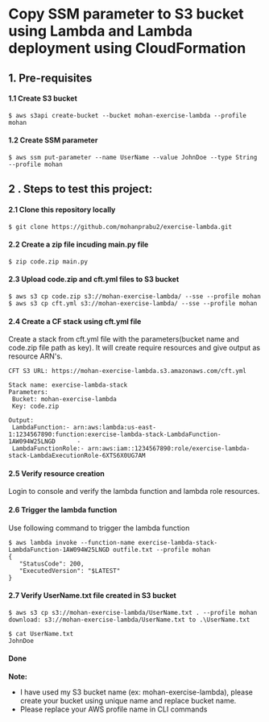 # Copy SSM parameter to S3 bucket using Lambda and Lambda deployment using CloudFormation

## 1. Pre-requisites

 #### 1.1 Create S3 bucket
 ```
 $ aws s3api create-bucket --bucket mohan-exercise-lambda --profile mohan
 ```
 #### 1.2 Create SSM parameter
 ```
 $ aws ssm put-parameter --name UserName --value JohnDoe --type String --profile mohan
 ```

## 2 . Steps to test this project:

 #### 2.1 Clone this repository locally
 
 ```
 $ git clone https://github.com/mohanprabu2/exercise-lambda.git
 ```
 
 #### 2.2 Create a zip file incuding main.py file
 
 ```
 $ zip code.zip main.py
 ```
 
 #### 2.3 Upload code.zip and cft.yml files to S3 bucket
 
 ```
 $ aws s3 cp code.zip s3://mohan-exercise-lambda/ --sse --profile mohan
 $ aws s3 cp cft.yml s3://mohan-exercise-lambda/ --sse --profile mohan
 ```
 #### 2.4 Create a CF stack using cft.yml file
 
 Create a stack from cft.yml file with the parameters(bucket name and code.zip file path as key). It will create require resources and give output as resource ARN's.
 
 ```
 CFT S3 URL: https://mohan-exercise-lambda.s3.amazonaws.com/cft.yml
 
 Stack name: exercise-lambda-stack
 Parameters:
  Bucket: mohan-exercise-lambda
  Key: code.zip
  
 Output:
  LambdaFunction:- arn:aws:lambda:us-east-1:1234567890:function:exercise-lambda-stack-LambdaFunction-1AW094W25LNGD		-
  LambdaFunctionRole:- arn:aws:iam::1234567890:role/exercise-lambda-stack-LambdaExecutionRole-6XTS6X0UG7AM
  ```
 #### 2.5 Verify resource creation
 
 Login to console and verify the lambda function and lambda role resources.
 
 #### 2.6 Trigger the lambda function
 
 Use following command to trigger the lambda function
 
 ```
 $ aws lambda invoke --function-name exercise-lambda-stack-LambdaFunction-1AW094W25LNGD outfile.txt --profile mohan
{
    "StatusCode": 200,
    "ExecutedVersion": "$LATEST"
}
 ```
 #### 2.7 Verify UserName.txt file created in S3 bucket
 ```
 $ aws s3 cp s3://mohan-exercise-lambda/UserName.txt . --profile mohan
 download: s3://mohan-exercise-lambda/UserName.txt to .\UserName.txt
 
 $ cat UserName.txt
 JohnDoe
 ```
 #### Done
 
 **Note:**
 - I have used my S3 bucket name (ex: mohan-exercise-lambda), please create your bucket using unique name and replace bucket name.
 - Please replace your AWS profile name in CLI commands
